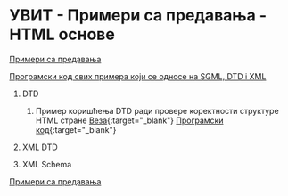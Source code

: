 # УВИТ - Примери са предавања - HTML основе

 [Примери са предавања](../README.md)

[Програмски код свих примера који се односе на SGML, DTD i XML](https://github.com/MatfUVIT/UVIT/tree/master/predavanja/primeri-sgml-dtd-xml)

1. DTD

    1. Пример коришћења DTD ради провере коректности структуре HTML стране [Веза](./dtd/primer-01-provera-korektnosti-preko-dtd.html){:target="_blank"}  [Програмски код](https://github.com/MatfUVIT/UVIT/tree/master/predavanja/primeri-sgml-dtd-xml){:target="_blank"}

1. XML DTD

1. XML Schema

[Примери са предавања](../README.md)